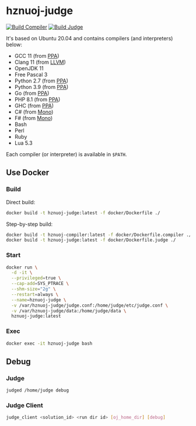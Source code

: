 # hznuoj-judge

[![Build Compiler](https://github.com/hznuoj-dev/hznuoj-judge/actions/workflows/build_compiler.yml/badge.svg)](https://github.com/hznuoj-dev/hznuoj-judge/actions/workflows/build_compiler.yml)
[![Build Judge](https://github.com/hznuoj-dev/hznuoj-judge/actions/workflows/build_judge.yml/badge.svg)](https://github.com/hznuoj-dev/hznuoj-judge/actions/workflows/build_judge.yml)

It's based on Ubuntu 20.04 and contains compilers (and interpreters) below:

* GCC 11 (from [PPA](https://launchpad.net/~ubuntu-toolchain-r/+archive/ubuntu/test))
* Clang 11 (from [LLVM](https://apt.llvm.org/))
* OpenJDK 11
* Free Pascal 3
* Python 2.7 (from [PPA](https://launchpad.net/~deadsnakes/+archive/ubuntu/ppa))
* Python 3.9 (from [PPA](https://launchpad.net/~deadsnakes/+archive/ubuntu/ppa))
* Go (from [PPA](https://launchpad.net/~longsleep/+archive/ubuntu/golang-backports))
* PHP 8.1 (from [PPA](https://launchpad.net/~ondrej/+archive/ubuntu/php))
* GHC (from [PPA](https://launchpad.net/~hvr/+archive/ubuntu/ghc))
* C# (from [Mono](https://www.mono-project.com/download/stable/))
* F# (from [Mono](https://www.mono-project.com/download/stable/))
* Bash
* Perl
* Ruby
* Lua 5.3

Each compiler (or interpreter) is available in `$PATH`.

## Use Docker

### Build

Direct build:

```bash
docker build -t hznuoj-judge:latest -f docker/Dockerfile ./
```

Step-by-step build:

```bash
docker build -t hznuoj-compiler:latest -f docker/Dockerfile.compiler ./
docker build -t hznuoj-judge:latest -f docker/Dockerfile.judge ./
```

### Start

```bash
docker run \
  -d -it \
  --privileged=true \
  --cap-add=SYS_PTRACE \
  --shm-size="2g" \
  --restart=always \
  --name=hznuoj-judge \
  -v /var/hznuoj-judge/judge.conf:/home/judge/etc/judge.conf \
  -v /var/hznuoj-judge/data:/home/judge/data \
  hznuoj-judge:latest
```

### Exec

```bash
docker exec -it hznuoj-judge bash
```

## Debug

### Judge

```bash
judged /home/judge debug
```

### Judge Client

```bash
judge_client <solution_id> <run dir id> [oj_home_dir] [debug]
```
